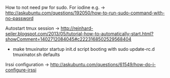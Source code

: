 How to not need pw for sudo. For iodine e.g. -> http://askubuntu.com/questions/192050/how-to-run-sudo-command-with-no-password

Autostart tmux session -> http://reinhard-seiler.blogspot.com/2013/05/tutorial-how-to-automatically-start.html?showComment=1402712084045#c2223168502529568404

* make tmuxinator startup init.d script booting with sudo update-rc.d tmuxinator.sh defaults

Irssi configuration -> http://askubuntu.com/questions/61549/how-do-i-configure-irssi